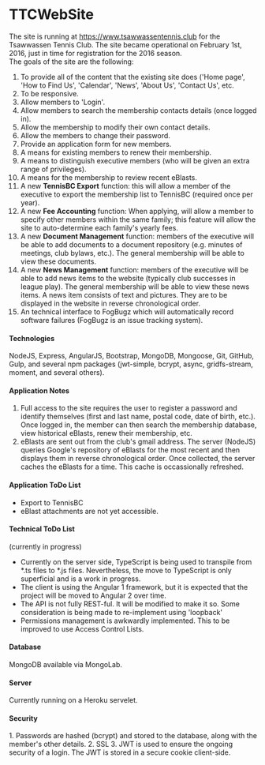 # TTCWebSite
The site is running at https://www.tsawwassentennis.club for the Tsawwassen Tennis Club.  The site became operational on February 1st, 2016, just in time for registration for the 2016 season.
<br>
The goals of the site are the following:
<ol>
<li>To provide all of the content that the existing site does ('Home page', 'How to Find Us', 'Calendar', 'News', 'About Us', 'Contact Us', etc.</li>
<li>To be responsive.</li>
<li>Allow members to 'Login'.</li>
<li>Allow members to search the membership contacts details (once logged in).</li>
<li>Allow the membership to modify their own contact details.</li>
<li>Allow the members to change their password.</li>
<li>Provide an application form for new members.</li>
<li>A means for existing members to renew their membership.</li>
<li>A means to distinguish executive members (who will be given an extra range of privileges).</li>
<li>A means for the membership to review recent eBlasts.</li>
<li>A new <b>TennisBC Export</b> function: this will allow a member of the executive to export the membership list to TennisBC (required once per year).</li>
<li>A new <b>Fee Accounting</b> function: When applying, will allow a member to specify other members within the same family; this feature will allow the site to auto-determine each family's yearly fees.</li>
<li>A new <b>Document Management</b> function: members of the executive will be able to add documents to a document repository (e.g. minutes of meetings, club bylaws, etc.).  The general membership will be able to view these documents.</li>
<li>A new <b>News Management</b> function: members of the executive will be able to add news items to the website (typically club successes in league play).  The general membership will be able to view these news items.  A news item consists of text and pictures.  They are to be displayed in the website in reverse chronological order.</li>
<li>An technical interface to FogBugz which will automatically record software failures (FogBugz is an issue tracking system).</li>
</ol>

<h4>Technologies</h4>
NodeJS, Express, AngularJS, Bootstrap, MongoDB, Mongoose, Git, GitHub, Gulp, and several npm packages (jwt-simple, bcrypt, async, gridfs-stream, moment, and several others).

<h4>Application Notes</h4>
<ol>
<li>Full access to the site requires the user to register a password and identify themselves (first and last name, postal code, date of birth, etc.).  Once logged in, the member can then search the membership database, view historical eBlasts, renew their membership, etc.</li>
<li>eBlasts are sent out from the club's gmail address.  The server (NodeJS) queries Google's repository of eBlasts for the most recent and then displays them in reverse chronological order.  Once collected, the server caches the eBlasts for a time.  This cache is occassionally refreshed.</li>
</ol>
<h4>Application ToDo List</h4>
<ul>
<li>Export to TennisBC</li>
<li>eBlast attachments are not yet accessible.</li>
</ul>
<h4>Technical ToDo List</h4>
(currently in progress)
<ul>
<li>Currently on the server side, TypeScript is being used to transpile from *.ts files to *.js files.  Nevertheless, the move to TypeScript is only superficial and is a work in progress.</li>
<li>The client is using the Angular 1 framework, but it is expected that the project will be moved to Angular 2 over time.</li>
<li>The API is not fully REST-ful.  It will be modified to make it so.  Some consideration is being made to re-implement using 'loopback'</li>
<li>Permissions management is awkwardly implemented.  This to be improved to use Access Control Lists.</li>
</ul>

<h4>Database</h4>
MongoDB available via MongoLab.

<h4>Server</h4>
Currently running on a Heroku servelet.

<h4>Security</h4>
1.  Passwords are hashed (bcrypt) and stored to the database, along with the member's other details.
2.  SSL
3.  JWT is used to ensure the ongoing security of a login. The JWT is stored in a secure cookie client-side.



